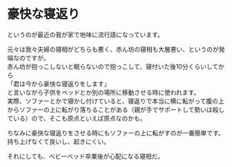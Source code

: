 # 豪快な寝返り

というのが最近の我が家で地味に流行語になっています。

元々は我々夫婦の寝相がどちらも悪く、赤ん坊の寝相も大層悪い、というのが発端なのですが。  
赤ん坊が抱っこしないと眠らないので抱っこして、寝付いた後10分くらいしてから  
「君は今から豪快な寝返りをします」  
と言いながら子供をベッドとか別の場所に移動させる時に使われます。  
実際、ソファーとかで寝かし付けていると、寝返りで本当に横に転がって腹の上からソファーの上に転がり落ちることがある（親が手でサポートして勢いは殺している）ので、そこも原点といえば原点なのかも。

ちなみに豪快な寝返りをさせる時にもソファーの上に転がすのが一番簡単です。  
持ち上げなくて良いし、起きにくい。

それにしても、ベビーベッド卒業後が心配になる寝相だ。